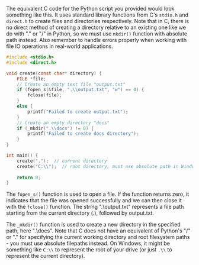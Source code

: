 The equivalent C code for the Python script you provided would look something like this. It uses standard library functions from C's `stdio.h` and `direct.h` to create files and directories respectively. Note that in C, there is no direct method of creating a directory relative to an existing one like we do with "." or "/" in Python, so we must use `mkdir()` function with absolute path instead. Also remember to handle errors properly when working with file IO operations in real-world applications.
```c
#include <stdio.h>
#include <direct.h>

void create(const char* directory) {
    FILE *file;
    // Create an empty text file "output.txt"
    if (fopen_s(&file, ".\\output.txt", "w") == 0) {
        fclose(file);
    }
    else {
        printf("Failed to create output.txt"); 
    }
    // Create an empty directory "docs"
    if (_mkdir(".\\docs") != 0) {
        printf("Failed to create docs directory");
    }
}

int main() {
    create(".");  // current directory
    create("C:\\");  // root directory, must use absolute path in Windows
  
    return 0;
}
```
The `fopen_s()` function is used to open a file. If the function returns zero, it indicates that the file was opened successfully and we can then close it with the `fclose()` function. The string ".\\output.txt" represents a file path starting from the current directory (.), followed by output.txt.

The `_mkdir()` function is used to create a new directory in the specified path, here ".\\docs". Note that C does not have an equivalent of Python's "/" or "." for specifying the current working directory and root filesystem paths - you must use absolute filepaths instead. On Windows, it might be something like `C:\\` to represent the root of your drive (or just `.\\` to represent the current directory).

